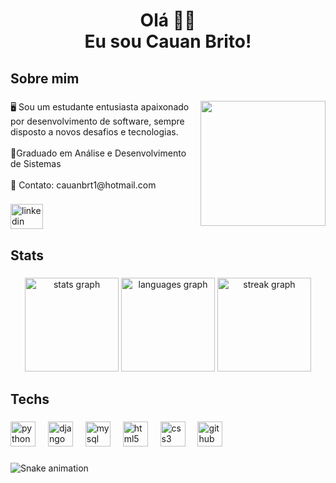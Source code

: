 <h1 align="center">Olá 🙋‍♂️<br>Eu sou Cauan Brito!</h1>

###

<h2 align="left">Sobre mim</h2>

###

<img align="right" height="200" src="https://cdn.dribbble.com/users/926537/screenshots/4502924/media/79e26abb3fb85b42f2722cf22da095dc.gif"  />

###

<p align="left">🖥️ Sou um estudante entusiasta apaixonado por desenvolvimento de software, sempre disposto a novos desafios e tecnologias.<br><br>📙Graduado em Análise e Desenvolvimento de Sistemas<br><br>📩 Contato: cauanbrt1@hotmail.com</p>

###

<div align="left">
  <a href="https://www.linkedin.com/in/cauan-brito-4041b4245/" target="_blank">
    <img src="https://raw.githubusercontent.com/maurodesouza/profile-readme-generator/master/src/assets/icons/social/linkedin/default.svg" width="52" height="40" alt="linkedin logo"  />
  </a>
</div>

###

<h2 align="left">Stats</h2>

###

<div align="center">
  <img src="https://github-readme-stats.vercel.app/api?username=cauanbrito&hide_title=false&hide_rank=false&show_icons=true&include_all_commits=true&count_private=true&disable_animations=false&theme=github_dark&locale=en&hide_border=false&order=1" height="150" alt="stats graph"  />
  <img src="https://github-readme-stats.vercel.app/api/top-langs?username=cauanbrito&locale=en&hide_title=false&layout=compact&card_width=320&langs_count=5&theme=github_dark&hide_border=false&order=2" height="150" alt="languages graph"  />
  <img src="https://streak-stats.demolab.com?user=cauanbrito&locale=en&mode=daily&theme=github_dark&hide_border=false&border_radius=5&order=3" height="150" alt="streak graph"  />
</div>

###

<h2 align="left">Techs</h2>

###

<div align="left">
  <img src="https://skillicons.dev/icons?i=py" height="40" alt="python logo"  />
  <img width="12" />
  <img src="https://skillicons.dev/icons?i=django" height="40" alt="django logo"  />
  <img width="12" />
  <img src="https://skillicons.dev/icons?i=mysql" height="40" alt="mysql logo"  />
  <img width="12" />
  <img src="https://skillicons.dev/icons?i=html" height="40" alt="html5 logo"  />
  <img width="12" />
  <img src="https://skillicons.dev/icons?i=css" height="40" alt="css3 logo"  />
  <img width="12" />
  <img src="https://skillicons.dev/icons?i=github" height="40" alt="github logo"  />
</div>

###

<img src="https://raw.githubusercontent.com/cauanbrito/cauanbrito/output/snake.svg" alt="Snake animation" />

###
